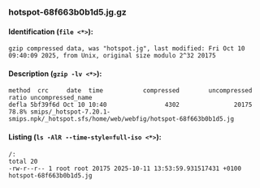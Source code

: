 ### hotspot-68f663b0b1d5.jg.gz
#### Identification (`file <*>`):
```
gzip compressed data, was "hotspot.jg", last modified: Fri Oct 10 09:40:09 2025, from Unix, original size modulo 2^32 20175
```
#### Description (`gzip -lv <*>`):
```
method  crc     date  time           compressed        uncompressed  ratio uncompressed_name
defla 5bf39f6d Oct 10 10:40                4302               20175  78.8% smips/_hotspot-7.20.1-smips.npk/_hotspot.sfs/home/web/webfig/hotspot-68f663b0b1d5.jg
```
#### Listing (`ls -AlR --time-style=full-iso <*>`):
```
/:
total 20
-rw-r--r-- 1 root root 20175 2025-10-11 13:53:59.931517431 +0100 hotspot-68f663b0b1d5.jg
```

